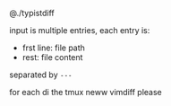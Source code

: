 @./typistdiff

input is multiple entries, each entry is:
- frst line: file path
- rest: file content

separated by `---`

for each di the tmux neww vimdiff please

